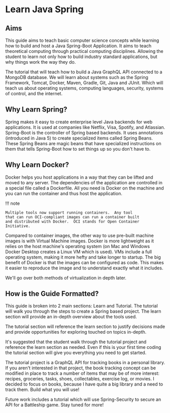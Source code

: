 # Learn Java Spring

## Aims

This guide aims to teach basic computer science concepts while learning
how to build and host a Java Spring-Boot Application.
It aims to teach theoretical computing through practical
computing disciplines.  Allowing the student to learn not only how
to build industry standard applications, but why things work the way they do.

The tutorial that will teach how to build a Java GraphQL API
connected to a MongoDB database.  We will learn about systems
such as the Spring Framework, Tomcat, Docker, Maven, Gradle, Git, Java and JUnit.
Which will teach us about operating systems, computing languages, security,
systems of control, and the internet.

## Why Learn Spring?

Spring makes it easy to create enterprise level
Java backends for web applications.  It is used at companies
like Netflix, Visa, Spotify, and Atlassian.
Spring-Boot is the controller of Spring based backends. It uses 
annotations (introduced in Java 5) to create specialized items
called Spring Beans.  These Spring Beans are magic beans that 
have specialized instructions on them that tells Spring-Boot 
how to set things up so you don't have to. 

## Why Learn Docker?

Docker helps you host applications in a way that they can be lifted
and moved to any server.  The dependencies of the application
are controlled in a special file called a Dockerfile.  All you need is Docker on the machine and you can
run the container and thus host the application.

!!! note

    Multiple tools now support running containers.  Any tool
    that can run OCI-compliant images can run a container built
    and distributed with Docker.  OCI stands for Open Container
    Initiative.

Compared to container images, the other way to use pre-built machine images is with Virtual Machine
images.  Docker is more lightweight as it relies on the host machine's
operating system (on Mac and Windows Docker Desktop creates a Linux VM
which is used).  VMs include a full operating system, making it more hefty
and take longer to startup.  The big benefit of Docker is that
the images can be configured as code.  This makes it easier to reproduce
the image and to understand exactly what it includes.

We'll go over both methods of virtualization in depth later.

## How is the Guide Formatted?

This guide is broken into 2 main sections: Learn and Tutorial.
The tutorial will walk you through the steps to create a Spring based project.
The learn section will provide an in-depth overview about the tools used.

The tutorial section will reference the learn section to justify decisions
made and provide opportunities for exploring touched on topics in-depth.

It's suggested that the student walk through the tutorial project
and reference the learn section as needed.  Even if this is your first time coding the
tutorial section will give you everything you need to get started.

The tutorial project is a GraphQL API for tracking books in a personal
library.  If you aren't interested in that project, the book tracking concept can be modified in place to
track a number of items that may be of more interest: recipes, 
groceries, tasks, shoes, collectables, exercise log, or movies. I 
decided to focus on books, because I have quite a big 
library and a need to track them.  Build what you will use!

Future work includes a tutorial which will use Spring-Security
to secure an API for a Battleship game.  Stay tuned for more!

